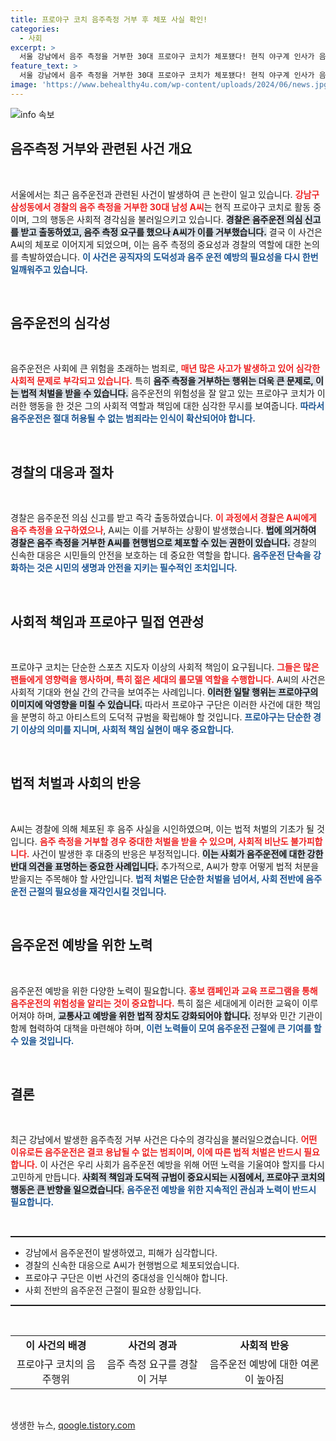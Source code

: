 ```yaml
---
title: 프로야구 코치 음주측정 거부 후 체포 사실 확인!
categories:
  - 사회
excerpt: >
  서울 강남에서 음주 측정을 거부한 30대 프로야구 코치가 체포됐다! 현직 야구계 인사가 음주운전 의혹으로 경찰에 붙잡혀 충격을 안기고 있다. 과연 그의 진실은 무엇일까?
feature_text: >
  서울 강남에서 음주 측정을 거부한 30대 프로야구 코치가 체포됐다! 현직 야구계 인사가 음주운전 의혹으로 경찰에 붙잡혀 충격을 안기고 있다. 과연 그의 진실은 무엇일까?
image: 'https://www.behealthy4u.com/wp-content/uploads/2024/06/news.jpg'
---
```


<p><img src="https://www.behealthy4u.com/wp-content/uploads/2024/06/news.jpg" alt="info 속보" /></p>

<h2 data-ke-size="size26">음주측정 거부와 관련된 사건 개요</h2>

<p data-ke-size="size16">&nbsp;</p>

<p>서울에서는 최근 음주운전과 관련된 사건이 발생하여 큰 논란이 일고 있습니다. <b><span style="color: #ee2323;">강남구 삼성동에서 경찰의 음주 측정을 거부한 30대 남성 A씨</span></b>는 현직 프로야구 코치로 활동 중이며, 그의 행동은 사회적 경각심을 불러일으키고 있습니다. <b><span style="background-color: #21538527;">경찰은 음주운전 의심 신고를 받고 출동하였고, 음주 측정 요구를 했으나 A씨가 이를 거부했습니다.</span></b> 결국 이 사건은 A씨의 체포로 이어지게 되었으며, 이는 음주 측정의 중요성과 경찰의 역할에 대한 논의를 촉발하였습니다. <b><span style="color: #1a5490;">이 사건은 공직자의 도덕성과 음주 운전 예방의 필요성을 다시 한번 일깨워주고 있습니다.</span></b></p>

<p data-ke-size="size16">&nbsp;</p>

<h2 data-ke-size="size26">음주운전의 심각성</h2>

<p data-ke-size="size16">&nbsp;</p>

<p>음주운전은 사회에 큰 위험을 초래하는 범죄로, <b><span style="color: #ee2323;">매년 많은 사고가 발생하고 있어 심각한 사회적 문제로 부각되고 있습니다.</span></b> 특히 <b><span style="background-color: #21538527;">음주 측정을 거부하는 행위는 더욱 큰 문제로, 이는 법적 처벌을 받을 수 있습니다.</span></b> 음주운전의 위험성을 잘 알고 있는 프로야구 코치가 이러한 행동을 한 것은 그의 사회적 역할과 책임에 대한 심각한 무시를 보여줍니다. <b><span style="color: #1a5490;">따라서 음주운전은 절대 허용될 수 없는 범죄라는 인식이 확산되어야 합니다.</span></b></p>

<p data-ke-size="size16">&nbsp;</p>

<h2 data-ke-size="size26">경찰의 대응과 절차</h2>

<p data-ke-size="size16">&nbsp;</p>

<p>경찰은 음주운전 의심 신고를 받고 즉각 출동하였습니다. <b><span style="color: #ee2323;">이 과정에서 경찰은 A씨에게 음주 측정을 요구하였으나</span></b>, A씨는 이를 거부하는 상황이 발생했습니다. <b><span style="background-color: #21538527;">법에 의거하여 경찰은 음주 측정을 거부한 A씨를 현행범으로 체포할 수 있는 권한이 있습니다.</span></b> 경찰의 신속한 대응은 시민들의 안전을 보호하는 데 중요한 역할을 합니다. <b><span style="color: #1a5490;">음주운전 단속을 강화하는 것은 시민의 생명과 안전을 지키는 필수적인 조치입니다.</span></b></p>

<p data-ke-size="size16">&nbsp;</p>

<h2 data-ke-size="size26">사회적 책임과 프로야구 밀접 연관성</h2>

<p data-ke-size="size16">&nbsp;</p>

<p>프로야구 코치는 단순한 스포츠 지도자 이상의 사회적 책임이 요구됩니다. <b><span style="color: #ee2323;">그들은 많은 팬들에게 영향력을 행사하며, 특히 젊은 세대의 롤모델 역할을 수행합니다.</span></b> A씨의 사건은 사회적 기대와 현실 간의 간극을 보여주는 사례입니다. <b><span style="background-color: #21538527;">이러한 일탈 행위는 프로야구의 이미지에 악영향을 미칠 수 있습니다.</span></b> 따라서 프로야구 구단은 이러한 사건에 대한 책임을 분명히 하고 아티스트의 도덕적 규범을 확립해야 할 것입니다. <b><span style="color: #1a5490;">프로야구는 단순한 경기 이상의 의미를 지니며, 사회적 책임 실현이 매우 중요합니다.</span></b></p>

<p data-ke-size="size16">&nbsp;</p>

<h2 data-ke-size="size26">법적 처벌과 사회의 반응</h2>

<p data-ke-size="size16">&nbsp;</p>

<p>A씨는 경찰에 의해 체포된 후 음주 사실을 시인하였으며, 이는 법적 처벌의 기초가 될 것입니다. <b><span style="color: #ee2323;">음주 측정을 거부할 경우 중대한 처벌을 받을 수 있으며, 사회적 비난도 불가피합니다.</span></b> 사건이 발생한 후 대중의 반응은 부정적입니다. <b><span style="background-color: #21538527;">이는 사회가 음주운전에 대한 강한 반대 의견을 표명하는 중요한 사례입니다.</span></b> 추가적으로, A씨가 향후 어떻게 법적 처분을 받을지는 주목해야 할 사안입니다. <b><span style="color: #1a5490;">법적 처벌은 단순한 처벌을 넘어서, 사회 전반에 음주운전 근절의 필요성을 재각인시킬 것입니다.</span></b></p>

<p data-ke-size="size16">&nbsp;</p>

<h2 data-ke-size="size26">음주운전 예방을 위한 노력</h2>

<p data-ke-size="size16">&nbsp;</p>

<p>음주운전 예방을 위한 다양한 노력이 필요합니다. <b><span style="color: #ee2323;">홍보 캠페인과 교육 프로그램을 통해 음주운전의 위험성을 알리는 것이 중요합니다.</span></b> 특히 젊은 세대에게 이러한 교육이 이루어져야 하며, <b><span style="background-color: #21538527;">교통사고 예방을 위한 법적 장치도 강화되어야 합니다.</span></b> 정부와 민간 기관이 함께 협력하여 대책을 마련해야 하며, <b><span style="color: #1a5490;">이런 노력들이 모여 음주운전 근절에 큰 기여를 할 수 있을 것입니다.</span></b></p>

<p data-ke-size="size16">&nbsp;</p>

<h2 data-ke-size="size26">결론</h2>

<p data-ke-size="size16">&nbsp;</p>

<p>최근 강남에서 발생한 음주측정 거부 사건은 다수의 경각심을 불러일으켰습니다. <b><span style="color: #ee2323;">어떤 이유로든 음주운전은 결코 용납될 수 없는 범죄이며, 이에 따른 법적 처벌은 반드시 필요합니다.</span></b> 이 사건은 우리 사회가 음주운전 예방을 위해 어떤 노력을 기울여야 할지를 다시 고민하게 만듭니다. <b><span style="background-color: #21538527;">사회적 책임과 도덕적 규범이 중요시되는 시점에서, 프로야구 코치의 행동은 큰 반향을 일으켰습니다.</span></b> <b><span style="color: #1a5490;">음주운전 예방을 위한 지속적인 관심과 노력이 반드시 필요합니다.</span></b></p>

<p data-ke-size="size16">&nbsp;</p>

<hr style="height:2px;"/>

<ul>
<li>강남에서 음주운전이 발생하였고, 피해가 심각합니다.</li>
<li>경찰의 신속한 대응으로 A씨가 현행범으로 체포되었습니다.</li>
<li>프로야구 구단은 이번 사건의 중대성을 인식해야 합니다.</li>
<li>사회 전반의 음주운전 근절이 필요한 상황입니다.</li>
</ul>

<hr style="height:2px;"/>

<p data-ke-size="size16">&nbsp;</p>

<table style="width:100%; border: collaps; border-collapse:collapse;">
  <tr>
    <td style="text-align: center; height: 17px;"><b>이 사건의 배경</b></td>
    <td style="text-align: center; height: 17px;"><b>사건의 경과</b></td>
    <td style="text-align: center; height: 17px;"><b>사회적 반응</b></td>
  </tr>
  <tr>
    <td style="text-align: center; height: 17px;">프로야구 코치의 음주행위</td>
    <td style="text-align: center; height: 17px;">음주 측정 요구를 경찰이 거부</td>
    <td style="text-align: center; height: 17px;">음주운전 예방에 대한 여론이 높아짐</td>
  </tr>
</table>

<p data-ke-size="size16">&nbsp;</p>
생생한 뉴스, <a href="https://qoogle.tistory.com" rel="dofollow">qoogle.tistory.com</a>


